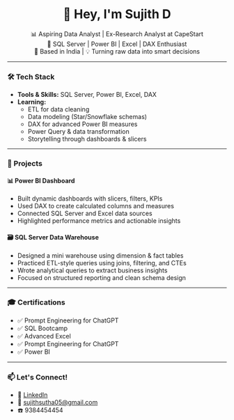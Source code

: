 <h1 align="center">👋 Hey, I'm Sujith D</h1>

<p align="center">
  📊 Aspiring Data Analyst | Ex-Research Analyst at CapeStart<br/>
  🧠 SQL Server | Power BI | Excel | DAX Enthusiast<br/>
  📍 Based in India | 💡 Turning raw data into smart decisions
</p>

---

### 🛠️ Tech Stack

- **Tools & Skills:** SQL Server, Power BI, Excel, DAX  
- **Learning:**
  - ETL for data cleaning 
  - Data modeling (Star/Snowflake schemas)  
  - DAX for advanced Power BI measures  
  - Power Query & data transformation  
  - Storytelling through dashboards & slicers

---

### 🔨 Projects

#### 📊 Power BI Dashboard
- Built dynamic dashboards with slicers, filters, KPIs  
- Used DAX to create calculated columns and measures  
- Connected SQL Server and Excel data sources  
- Highlighted performance metrics and actionable insights

#### 🗃️ SQL Server Data Warehouse
- Designed a mini warehouse using dimension & fact tables  
- Practiced ETL-style queries using joins, filtering, and CTEs  
- Wrote analytical queries to extract business insights  
- Focused on structured reporting and clean schema design

---

### 🎓 Certifications

- ✅ Prompt Engineering for ChatGPT
- ✅ SQL Bootcamp  
- ✅ Advanced Excel  
- ✅ Prompt Engineering for ChatGPT
- ✅ Power BI

---

### 📫 Let's Connect!

- 🔗 [LinkedIn](https://www.linkedin.com/in/sujith-d-876853236/)
- 📧 sujithsutha05@gmail.com
- ☎️ 9384454454
